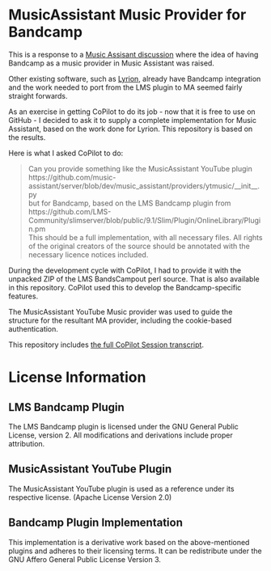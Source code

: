 # MusicAssistant Music Provider for Bandcamp

This is a response to a [Music Assisant discussion](https://github.com/orgs/music-assistant/discussions/2315) where
the idea of having Bandcamp as a music provider in Music Assistant was raised.

Other existing software, such as [Lyrion](https://github.com/LMS-Community/slimserver), already have Bandcamp integration and
the work needed to port from the LMS plugin to MA seemed fairly straight forwards.

As an exercise in getting CoPilot to do its job - now that it is free to use on GitHub - I decided to ask it to supply a complete
implementation for Music Assistant, based on the work done for Lyrion.  This repository is based on the results.

Here is what I asked CoPilot to do:
<blockquote>
Can you provide something like the MusicAssistant YouTube plugin
<br/>https://github.com/music-assistant/server/blob/dev/music_assistant/providers/ytmusic/__init__.py
<br/>but for Bandcamp, based on the LMS Bandcamp plugin from
<br/>https://github.com/LMS-Community/slimserver/blob/public/9.1/Slim/Plugin/OnlineLibrary/Plugin.pm
<br/>This should be a full implementation, with all necessary files.
All rights of the original creators of the source should be annotated with the necessary licence notices included.
</blockquote>

During the development cycle with CoPilot, I had to provide it with the unpacked ZIP of the LMS BandsCampout
perl source.  That is also available in this repository.  CoPilot used this to develop the Bandcamp-specific features.

The MusicAssistant YouTube Music provider was used to guide the structure for the resultant MA provider, including
the cookie-based authentication.

This repository includes [the full CoPilot Session transcript](CoPilot-Session-transcript.log).

# License Information

## LMS Bandcamp Plugin
The LMS Bandcamp plugin is licensed under the GNU General Public License, version 2. All modifications and derivations include proper attribution.

## MusicAssistant YouTube Plugin
The MusicAssistant YouTube plugin is used as a reference under its respective license.  (Apache License Version 2.0)

## Bandcamp Plugin Implementation
This implementation is a derivative work based on the above-mentioned plugins and adheres to their licensing terms.
It can be redistribute under the GNU Affero General Public License Version 3.
